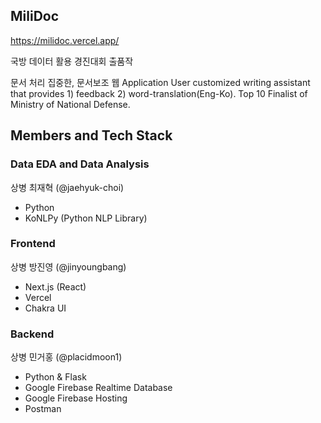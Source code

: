## MiliDoc

https://milidoc.vercel.app/

국방 데이터 활용 경진대회 출품작

문서 처리 집중한, 문서보조 웹 Application
User customized writing assistant that provides 1) feedback 2) word-translation(Eng-Ko).
Top 10 Finalist of Ministry of National Defense.

## Members and Tech Stack

### Data EDA and Data Analysis

상병 최재혁 (@jaehyuk-choi)
- Python
- KoNLPy (Python NLP Library)

### Frontend 

상병 방진영 (@jinyoungbang)
- Next.js (React)
- Vercel
- Chakra UI

### Backend 

상병 민거홍 (@placidmoon1)
- Python & Flask
- Google Firebase Realtime Database
- Google Firebase Hosting 
- Postman


